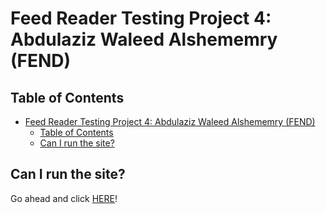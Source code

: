 # Feed Reader Testing Project 4: Abdulaziz Waleed Alshememry (FEND)

## Table of Contents

- [Feed Reader Testing Project 4: Abdulaziz Waleed Alshememry (FEND)](#feed-reader-testing-project-4-abdulaziz-waleed-alshememry-fend)
  - [Table of Contents](#table-of-contents)
  - [Can I run the site?](#can-i-run-the-site)

## Can I run the site?

Go ahead and click [HERE](https://abdulaziz-it.github.io/Feed-Reader-Testing/)!
